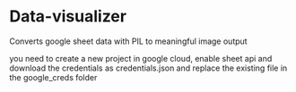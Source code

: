 # Data-visualizer
Converts google sheet data with PIL to meaningful image output


you need to create a new project in google cloud, enable sheet api and download the credentials as credentials.json and replace the existing file in the google_creds folder
